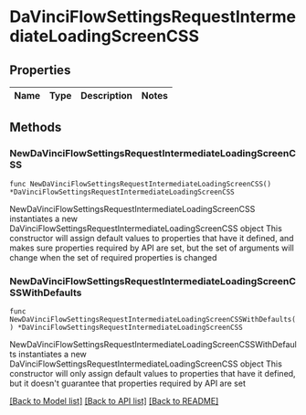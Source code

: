 # DaVinciFlowSettingsRequestIntermediateLoadingScreenCSS

## Properties

Name | Type | Description | Notes
------------ | ------------- | ------------- | -------------

## Methods

### NewDaVinciFlowSettingsRequestIntermediateLoadingScreenCSS

`func NewDaVinciFlowSettingsRequestIntermediateLoadingScreenCSS() *DaVinciFlowSettingsRequestIntermediateLoadingScreenCSS`

NewDaVinciFlowSettingsRequestIntermediateLoadingScreenCSS instantiates a new DaVinciFlowSettingsRequestIntermediateLoadingScreenCSS object
This constructor will assign default values to properties that have it defined,
and makes sure properties required by API are set, but the set of arguments
will change when the set of required properties is changed

### NewDaVinciFlowSettingsRequestIntermediateLoadingScreenCSSWithDefaults

`func NewDaVinciFlowSettingsRequestIntermediateLoadingScreenCSSWithDefaults() *DaVinciFlowSettingsRequestIntermediateLoadingScreenCSS`

NewDaVinciFlowSettingsRequestIntermediateLoadingScreenCSSWithDefaults instantiates a new DaVinciFlowSettingsRequestIntermediateLoadingScreenCSS object
This constructor will only assign default values to properties that have it defined,
but it doesn't guarantee that properties required by API are set


[[Back to Model list]](../README.md#documentation-for-models) [[Back to API list]](../README.md#documentation-for-api-endpoints) [[Back to README]](../README.md)


